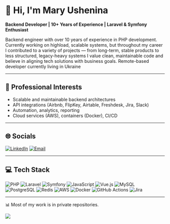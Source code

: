 
# 👋 Hi, I'm Mary Ushenina

**Backend Developer | 10+ Years of Experience | Laravel & Symfony Enthusiast**

Backend engineer with over 10 years of experience in PHP development.  
Currently working on highload, scalable systems, but throughout my career I contributed to a variety of projects — from long-term, stable products to less structured, legacy-heavy systems
I value clean, maintainable code and believe in aligning tech solutions with business goals.
Remote-based developer currently living in Ukraine

---

## 💼 Professional Interests
- Scalable and maintainable backend architectures  
- API integrations (Airbnb, FlipKey, Airtable, Freshdesk, Jira, Slack)  
- Automation, analytics, reporting  
- Cloud services (AWS), containers (Docker), CI/CD

---

## 🌐 Socials
[![LinkedIn](https://img.shields.io/badge/LinkedIn-%230077B5.svg?logo=linkedin&logoColor=white)](https://linkedin.com/in/mary-ushenina)
[![Email](https://img.shields.io/badge/Email-D14836?logo=gmail&logoColor=white)](mailto:mary.ushenina@gmail.com)

---

## 💻 Tech Stack

![PHP](https://img.shields.io/badge/php-%23777BB4.svg?style=for-the-badge&logo=php&logoColor=white)
![Laravel](https://img.shields.io/badge/laravel-%23FF2D20.svg?style=for-the-badge&logo=laravel&logoColor=white)
![Symfony](https://img.shields.io/badge/symfony-%23000000.svg?style=for-the-badge&logo=symfony&logoColor=white)
![JavaScript](https://img.shields.io/badge/javascript-%23323330.svg?style=for-the-badge&logo=javascript&logoColor=%23F7DF1E)
![Vue.js](https://img.shields.io/badge/vue.js-%2335495e.svg?style=for-the-badge&logo=vuedotjs&logoColor=%234FC08D)
![MySQL](https://img.shields.io/badge/mysql-4479A1.svg?style=for-the-badge&logo=mysql&logoColor=white)
![PostgreSQL](https://img.shields.io/badge/postgres-%23316192.svg?style=for-the-badge&logo=postgresql&logoColor=white)
![Redis](https://img.shields.io/badge/redis-%23DD0031.svg?style=for-the-badge&logo=redis&logoColor=white)
![AWS](https://img.shields.io/badge/AWS-%23FF9900.svg?style=for-the-badge&logo=amazon-aws&logoColor=white)
![Docker](https://img.shields.io/badge/docker-%230db7ed.svg?style=for-the-badge&logo=docker&logoColor=white)
![GitHub Actions](https://img.shields.io/badge/github%20actions-%232671E5.svg?style=for-the-badge&logo=githubactions&logoColor=white)
![Jira](https://img.shields.io/badge/jira-%230A0FFF.svg?style=for-the-badge&logo=jira&logoColor=white)

---
📊 Most of my work is in private repositories.

[![](https://visitcount.itsvg.in/api?id=MaryUshenina&icon=0&color=0)](https://visitcount.itsvg.in)

<!-- Created with GPRM (https://gprm.itsvg.in) -->
